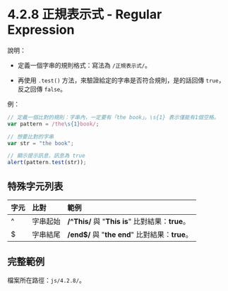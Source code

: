 # 4.2.8 正規表示式 - Regular Expression

說明：

* 定義一個字串的規則格式：寫法為 `/正規表示式/`。

* 再使用 `.test()` 方法，來驗證給定的字串是否符合規則，是的話回傳 `true`，反之回傳 `false`。

例：

```js
// 定義一個比對的規則：字串內，一定要有「the book」。\s{1} 表示僅能有1個空格。
var pattern = /the\s{1}book/;

// 想要比對的字串
var str = "the book";

// 顯示提示訊息，訊息為 true
alert(pattern.test(str));
```

## 特殊字元列表

| 字元 | 比對 | 範例 |
| :--- | :--- | :--- |
| ^ | 字串起始 | **/^This/** 與 "**This is**" 比對結果：**true**。 |
| $ | 字串結尾 | **/end$/** 與 "**the end**" 比對結果：**true**。 |

## 完整範例

檔案所在路徑：`js/4.2.8/`。

